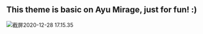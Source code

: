 ## This theme is basic on Ayu Mirage, just for fun! :)

![截屏2020-12-28 17.15.35](https://i.loli.net/2020/12/28/Ed7zhA2BSLFfRPM.png)

